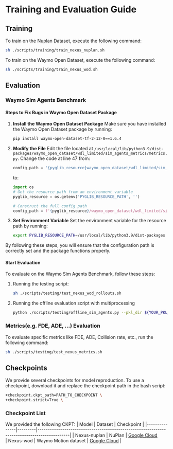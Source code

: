 # Training and Evaluation Guide

## Training
To train on the Nuplan Dataset, execute the following command:
```bash
sh ./scripts/training/train_nexus_nuplan.sh
```

To train on the Waymo Open Dataset, execute the following command:
```bash
sh ./scripts/training/train_nexus_wod.sh
```

## Evaluation

### Waymo Sim Agents Benchmark

#### Steps to Fix Bugs in Waymo Open Dataset Package

1. **Install the Waymo Open Dataset Package**
   Make sure you have installed the Waymo Open Dataset package by running:
   ```bash
   pip install waymo-open-dataset-tf-2-12-0==1.6.4
   ```

2. **Modify the File**
   Edit the file located at `/usr/local/lib/python3.9/dist-packages/waymo_open_dataset/wdl_limited/sim_agents_metrics/metrics.py`. Change the code at line 47 from:
   ```python
   config_path = '{pyglib_resource}waymo_open_dataset/wdl_limited/sim_agents_metrics/challenge_2024_config.textproto'.format(pyglib_resource='')
   ```
   to:
   ```python
   import os
   # Get the resource path from an environment variable
   pyglib_resource = os.getenv('PYGLIB_RESOURCE_PATH', '')

   # Construct the full config path
   config_path = f'{pyglib_resource}/waymo_open_dataset/wdl_limited/sim_agents_metrics/challenge_config.textproto'
   ```

3. **Set Environment Variable**
   Set the environment variable for the resource path by running:
   ```bash
   export PYGLIB_RESOURCE_PATH=/usr/local/lib/python3.9/dist-packages
   ```

By following these steps, you will ensure that the configuration path is correctly set and the package functions properly.



#### Start Evaluation
To evaluate on the Waymo Sim Agents Benchmark, follow these steps:

1. Running the testing script:
    ```bash
    sh ./scripts/testing/test_nexus_wod_rollouts.sh
    ```

2. Running the offline evaluation script with multiprocessing
    ```bash
    python ./scripts/testing/offline_sim_agents.py --pkl_dir ${YOUR_PKL_DUMP_PATH} --nprocess 32 --output_dir ${OUTPUT_DIR}
    ```

### Metrics(e.g. FDE, ADE, ...) Evaluation
To evaluate specific metrics like FDE, ADE, Collision rate, etc., run the following command:
   ```bash
   sh ./scripts/testing/test_nexus_metrics.sh
   ```

## Checkpoints

We provide several checkpoints for model reproduction. To use a checkpoint, download it and replace the checkpoint path in the bash script:

```bash
+checkpoint.ckpt_path=PATH_TO_CHECKPOINT \
+checkpoint.strict=True \
```

### Checkpoint List
We provided the following CKPT:
| Model         | Dataset | Checkpoint                                                                                  |
|---------------|---------|---------------------------------------------------------------------------------------------|
| Nexus-nuplan     | NuPlan  |   [Google Cloud](https://storage.googleapis.com/93935945854-us-central1-blueprint-config/epoch_llama_sm.ckpt)                                                                  
| Nexus-wod  | Waymo Motion dataset  | [Google Cloud](https://storage.googleapis.com/93935945854-us-central1-blueprint-config/epoch_llama_sm.ckpt) |
